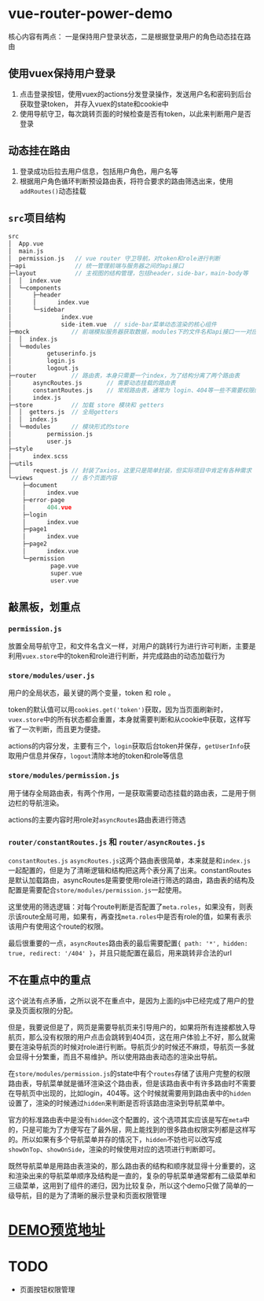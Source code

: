 # vue-router-power-demo

核心内容有两点： 一是保持用户登录状态，二是根据登录用户的角色动态挂在路由

## 使用vuex保持用户登录

1. 点击登录按钮，使用vuex的actions分发登录操作，发送用户名和密码到后台获取登录token， 并存入vuex的state和cookie中
2. 使用导航守卫，每次跳转页面的时候检查是否有token，以此来判断用户是否登录

## 动态挂在路由

1. 登录成功后拉去用户信息，包括用户角色，用户名等
2. 根据用户角色循环判断预设路由表，将符合要求的路由筛选出来，使用`addRoutes()`动态挂载

## `src`项目结构

```c
src
│  App.vue
│  main.js
│  permission.js   // vue router 守卫导航，对token和role进行判断
├─api              // 统一管理前端与服务器之间的api接口
├─layout           // 主视图的结构管理，包括header，side-bar，main-body等
│  │  index.vue
│  └─components
│      ├─header
│      │      index.vue
│      └─sidebar
│              index.vue
│              side-item.vue  // side-bar菜单动态渲染的核心组件
├─mock            // 前端模拟服务器获取数据，modules下的文件名和api接口一一对应
│  │  index.js
│  └─modules
│          getuserinfo.js
│          login.js
│          logout.js
├─router          // 路由表，本身只需要一个index，为了结构分离了两个路由表
│      asyncRoutes.js       // 需要动态挂载的路由表
│      constantRoutes.js    // 常规路由表，通常为 login、404等一些不需要权限的路由表
│      index.js
├─store           // 加载 store 模块和 getters
│  │  getters.js  // 全局getters
│  │  index.js
│  └─modules      // 模块形式的store
│          permission.js
│          user.js
├─style
│      index.scss
├─utils
│      request.js // 封装了axios，这里只是简单封装，但实际项目中肯定有各种需求
└─views           // 各个页面内容
    ├─document
    │      index.vue
    ├─error-page
    │      404.vue
    ├─login
    │      index.vue
    ├─page1
    │      index.vue
    ├─page2
    │      index.vue
    └─permission
            page.vue
            super.vue
            user.vue
```

## 敲黑板，划重点

### `permission.js`

放置全局导航守卫，和文件名含义一样，对用户的跳转行为进行许可判断，主要是利用`vuex.store`中的token和role进行判断，并完成路由的动态加载行为

### `store/modules/user.js`

用户的全局状态，最关键的两个变量，token 和 role 。

token的默认值可以用`cookies.get('token')`获取，因为当页面刷新时，`vuex.store`中的所有状态都会重置，本身就需要判断和从cookie中获取，这样写省了一次判断，而且更为便捷。

actions的内容分发，主要有三个，`login`获取后台token并保存，`getUserInfo`获取用户信息并保存，`logout`清除本地的token和role等信息

### `store/modules/permission.js`

用于储存全局路由表，有两个作用，一是获取需要动态挂载的路由表，二是用于侧边栏的导航渲染。

actions的主要内容时用role对`asyncRoutes`路由表进行筛选

### `router/constantRoutes.js` 和 `router/asyncRoutes.js`

`constantRoutes.js` `asyncRoutes.js`这两个路由表很简单，本来就是和`index.js`一起配置的，但是为了清晰逻辑和结构把这两个表分离了出来。constantRoutes是默认加载路由，asyncRoutes是需要使用role进行筛选的路由，路由表的结构及配置是需要配合`store/modules/permission.js`一起使用。

这里使用的筛选逻辑：对每个route判断是否配置了`meta.roles`，如果没有，则表示该route全局可用，如果有，再查找`meta.roles`中是否有role的值，如果有表示该用户有使用这个route的权限。

最后很重要的一点，`asyncRoutes`路由表的最后需要配置`{ path: '*', hidden: true, redirect: '/404' }`，并且只能配置在最后，用来跳转非合法的url

## 不在重点中的重点

这个说法有点矛盾，之所以说不在重点中，是因为上面的js中已经完成了用户的登录及页面权限的分配。

但是，我要说但是了，网页是需要导航页来引导用户的，如果将所有连接都放入导航页，那么没有权限的用户点击会跳转到404页，这在用户体验上不好，那么就需要在渲染导航页的时候对role进行判断。导航页少的时候还不麻烦，导航页一多就会显得十分繁重，而且不易维护。所以使用路由表动态的渲染出导航。

在`store/modules/permission.js`的state中有个`routes`存储了该用户完整的权限路由表，导航菜单就是循环渲染这个路由表，但是该路由表中有许多路由时不需要在导航页中出现的，比如login，404等。这个时候就需要用到路由表中的`hidden`设置了，渲染的时候通过`hidden`来判断是否将该路由渲染到导航菜单中。

官方的标准路由表中是没有`hidden`这个配置的，这个选项其实应该是写在`meta`中的，只是可能为了方便写在了最外层，网上能找到的很多路由权限实列都是这样写的。所以如果有多个导航菜单并存的情况下，`hidden`不妨也可以改写成`showOnTop`、`showOnSide`，渲染的时候使用对应的选项进行判断即可。

既然导航菜单是用路由表渲染的，那么路由表的结构和顺序就显得十分重要的，这和渲染出来的导航菜单顺序及结构是一直的，复杂的导航菜单通常都有二级菜单和三级菜单，这用到了组件的递归，因为比较复杂，所以这个demo只做了简单的一级导航，目的是为了清晰的展示登录和页面权限管理

# [DEMO预览地址](https://cliff-rhine.github.io/vue-router-power-demo/)

# TODO

- 页面按钮权限管理
